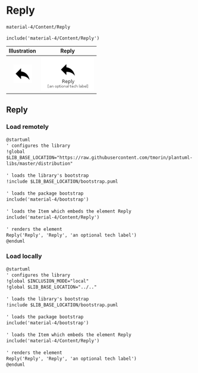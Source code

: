 # Reply


```text
material-4/Content/Reply
```

```text
include('material-4/Content/Reply')
```



| Illustration | Reply |
| :---: | :---: |
| ![illustration for Illustration](../../material-4/Content/Reply.png) | ![illustration for Reply](../../material-4/Content/Reply.Local.png) |




## Reply

### Load remotely
```plantuml
@startuml
' configures the library
!global $LIB_BASE_LOCATION="https://raw.githubusercontent.com/tmorin/plantuml-libs/master/distribution"

' loads the library's bootstrap
!include $LIB_BASE_LOCATION/bootstrap.puml

' loads the package bootstrap
include('material-4/bootstrap')

' loads the Item which embeds the element Reply
include('material-4/Content/Reply')

' renders the element
Reply('Reply', 'Reply', 'an optional tech label')
@enduml
```

### Load locally
```plantuml
@startuml
' configures the library
!global $INCLUSION_MODE="local"
!global $LIB_BASE_LOCATION="../.."

' loads the library's bootstrap
!include $LIB_BASE_LOCATION/bootstrap.puml

' loads the package bootstrap
include('material-4/bootstrap')

' loads the Item which embeds the element Reply
include('material-4/Content/Reply')

' renders the element
Reply('Reply', 'Reply', 'an optional tech label')
@enduml
```

